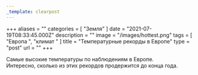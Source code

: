 ```yaml
---
_template: clearpost
---
```



+++
aliases = ""
categories = [ "Земля" ]
date = "2021-07-19T08:33:45.000Z"
description = ""
image = "/images/hottest.png"
tags = [ "Европа ", "климат " ]
title = "Температурные рекорды в Европе"
type = "post"
url = ""
+++


Самые высокие температуры по наблюдениям в Европе.   
Интересно, сколько из этих рекордов продержится до конца года. 
